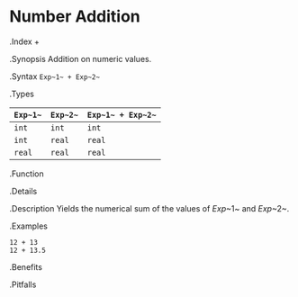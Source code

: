 # Number Addition

.Index
+

.Synopsis
Addition on numeric values.

.Syntax
`Exp~1~ + Exp~2~`

.Types


| `Exp~1~`  |  `Exp~2~` | `Exp~1~ + Exp~2~`  |
| --- | --- | --- |
| `int`      |  `int`     | `int`                 |
| `int`      |  `real`    | `real`                |
| `real`     |  `real`    | `real`                |


.Function

.Details

.Description
Yields the numerical sum of the values of _Exp_~1~ and _Exp_~2~.

.Examples
```rascal-shell
12 + 13
12 + 13.5
```

.Benefits

.Pitfalls

